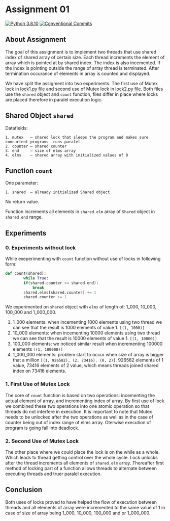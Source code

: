 # Assignment 01

[![Python 3.8.10](https://img.shields.io/badge/python-3.8.10-blue.svg)](https://www.python.org/downloads/release/python-3810/)
[![Conventional Commits](https://img.shields.io/badge/Conventional%20Commits-1.0.0-blue.svg)](https://conventionalcommits.org)

## About Assignment

The goal of this assignment is to implement two threads that use shared index of shared array of certain size. Each thread increments the element of array which is pointed at by shared index. The index is also incemented. If the index is pointing outside the range of array thread is terminated. After termination occurance of elements in array is counted and displayed.

We have split the assigment into two experiments. The first use of Mutex lock in [lock1.py file](lock1.py.md) and second use of Mutex lock in [lock2.py file](lock2.py.md). Both files use the `shared` object and `count` function, files differ in place where locks are placed therefore in paralel execution logic.

## Shared Object `shared`

Datafields:

    1. mutex   — shared lock that sleeps the program and makes sure concurtent programs  runs paralel
    2. counter — shared counter
    3. end     — size of elms array
    4. elms    — shared array with initialized values of 0

## Function `count`

One parameter:

    1. shared  — already initialized Shared object

No return value.

Function increments all elements in `shared.elm` array of `Shared` object in `shared.end` range.

## Experiments

### 0. Experiments without lock

While exeperimenting with `count` function without use of locks in following form:

```python
def count(shared):
        while True:
        if(shared.counter >= shared.end):
            break
        shared.elms[shared.counter] += 1
        shared.counter += 1
```

We experimented on `shared` object with `elms` of length of: 1_000, 10_000, 100_000 and 1_000_000.

1. 1_000 elements:
   when incementing 1000 elements using two thread we can see that the result is 1000 elements of value 1. `[(1, 1000)]`
2. 10_000 elements:
   when incementing 10000 elements using two thread we can see that the result is 10000 elements of value 1. `[(1, 10000)]`
3. 100_000 elements:
   we noticed similar result when incrementing 100000 elements `[(1, 100000)]`
4. 1_000_000 elements:
   problem start to occur when size of array is bigger that a million `[(1, 926582), (2, 73416), (0, 2)]`. 926582 elements of 1 value, 73416 elements of 2 value, which means threads joined shared index on 73416 elements.

### 1. First Use of Mutex Lock

The core of `count` function is based on two operations: incementing the actual element of array, and incrementing index of array. By first use of lock we combined these two operations into one atomic operation so that threads do not interfere in execution. It is important to note that Mutex needs to be unlocked after the two operations as well as in the case of counter being out of index range of elms array. Oterwise execution of program is going fall into deadlock.

### 2. Second Use of Mutex Lock

The other place where we could place the lock is on the while as a whole. Which leads to thread getting control over the whole cycle. Lock unlocks after the thread increments all elements of `shared.elm` array. Thereafter first method of locking part of a function allows threads to alternate between executing threads and truer paralel execution.

## Conclusion

Both uses of locks proved to have helped the flow of execution between threads and all elements of array were incremented to the same value of 1 in case of size of array being 1_000, 10_000, 100_000 and or 1_000_000.
